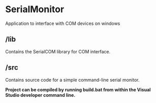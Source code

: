 # SerialMonitor
Application to interface with COM devices on windows



## /lib
Contains the SerialCOM library for COM interface.

## /src
Contains source code for a simple command-line serial monitor.





**Project can be compiled by running build.bat from within the Visual Studio developer command line.**

